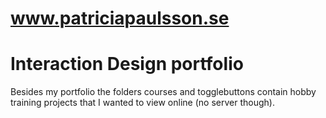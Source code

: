 # www.patriciapaulsson.se
# Interaction Design portfolio




Besides my portfolio the folders courses and togglebuttons contain hobby training projects that I wanted to view online (no server though).
